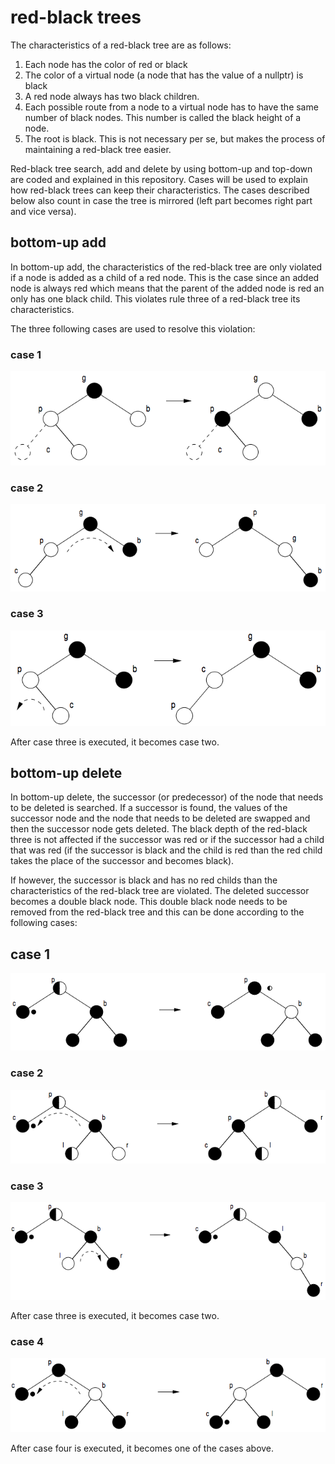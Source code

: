 # red-black trees

The characteristics of a red-black tree are as follows:

1. Each node has the color of red or black
2. The color of a virtual node (a node that has the value of a nullptr) is black
3. A red node always has two black children.
4. Each possible route from a node to a virtual node has to have the same number of black nodes. This number is called the black height of a node.
5. The root is black. This is not necessary per se, but makes the process of maintaining a red-black tree easier.

Red-black tree search, add and delete by using bottom-up and top-down are coded and explained in this repository. Cases will be used to explain how red-black trees can keep their characteristics. The cases described below also count in case the tree is mirrored (left part becomes right part and vice versa).

## bottom-up add

In bottom-up add, the characteristics of the red-black tree are only violated if a node is added as a child of a red node. This is the case since an added node is always red which means that the parent of the added node is red an only has one black child. This violates rule three of a red-black tree its characteristics.

The three following cases are used to resolve this violation:

### case 1

![case 1](images/add/case1.png)

### case 2

![case 2](images/add/case2.png)

### case 3

![case 3](images/add/case3.png)

After case three is executed, it becomes case two.

## bottom-up delete

In bottom-up delete, the successor (or predecessor) of the node that needs to be deleted is searched. If a successor is found, the values of the successor node and the node that needs to be deleted are swapped and then the successor node gets deleted. The black depth of the red-black three is not affected if the successor was red or if the successor had a child that was red (if the successor is black and the child is red than the red child takes the place of the successor and becomes black).

If however, the successor is black and has no red childs than the characteristics of the red-black tree are violated. The deleted successor becomes a double black node. This double black node needs to be removed from the red-black tree and this can be done according to the following cases:

## case 1

![case 1](images/delete/case1.png)

### case 2

![case 2](images/delete/case2.png)

### case 3

![case 3](images/delete/case3.png)

After case three is executed, it becomes case two.

### case 4

![case 4](images/delete/case4.png)

After case four is executed, it becomes one of the cases above.